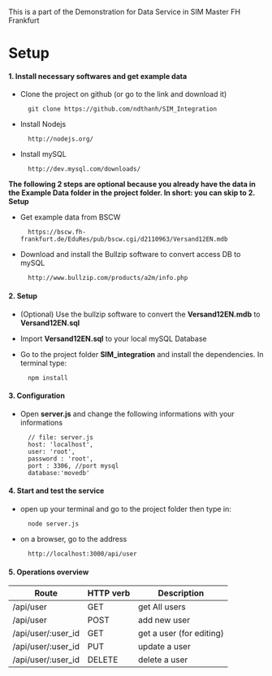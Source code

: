 This is a part of the Demonstration for Data Service in SIM Master FH Frankfurt

# Setup
#### 1. Install necessary softwares and get example data

- Clone the project on github (or go to the link and download it)

        git clone https://github.com/ndthanh/SIM_Integration

- Install Nodejs

        http://nodejs.org/

- Install mySQL

        http://dev.mysql.com/downloads/

**The following 2 steps are optional because you already have the data in the Example Data folder in the project folder. In short: you can skip 
to 2. Setup**

- Get example data from BSCW

        https://bscw.fh-frankfurt.de/EduRes/pub/bscw.cgi/d2110963/Versand12EN.mdb

- Download and install the Bullzip software to convert access DB to mySQL

        http://www.bullzip.com/products/a2m/info.php



#### 2. Setup
- (Optional) Use the bullzip software to convert the **Versand12EN.mdb** to **Versand12EN.sql**
- Import **Versand12EN.sql** to your local mySQL Database
- Go to the project folder **SIM_integration** and install the dependencies. In terminal type:

        npm install

#### 3. Configuration

- Open **server.js** and change the following informations with your informations

        // file: server.js
        host: 'localhost',
        user: 'root',
        password : 'root',
        port : 3306, //port mysql
        database:'movedb'
        
#### 4. Start and test the service

- open up your terminal and go to the project folder then type in:

        node server.js

- on a browser, go to the address

        http://localhost:3000/api/user

#### 5. Operations overview

| Route              	| HTTP verb 	| Description           	|
|--------------------	|-----------	|--------------------------	|
| /api/user          	| GET       	| get All users            	|
| /api/user          	| POST      	| add new user             	|
| /api/user/:user_id 	| GET       	| get a user (for editing) 	|
| /api/user/:user_id 	| PUT       	| update a user            	|
| /api/user/:user_id 	| DELETE    	| delete a user         	|